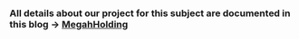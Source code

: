 
### All details about our project for this subject are documented in this blog -> [MegahHolding](https://megahholding-hci.blogspot.com/)
